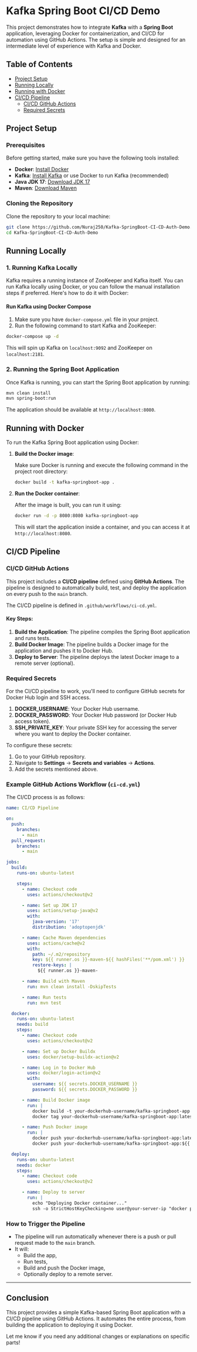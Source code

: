 # Kafka Spring Boot CI/CD Demo

This project demonstrates how to integrate **Kafka** with a **Spring Boot** application, leveraging Docker for containerization, and CI/CD for automation using GitHub Actions. The setup is simple and designed for an intermediate level of experience with Kafka and Docker.

## Table of Contents
- [Project Setup](#project-setup)
- [Running Locally](#running-locally)
- [Running with Docker](#running-with-docker)
- [CI/CD Pipeline](#cicd-pipeline)
  - [CI/CD GitHub Actions](#cicd-github-actions)
  - [Required Secrets](#required-secrets)

## Project Setup

### Prerequisites
Before getting started, make sure you have the following tools installed:

- **Docker**: [Install Docker](https://www.docker.com/get-started)
- **Kafka**: [Install Kafka](https://kafka.apache.org/quickstart) or use Docker to run Kafka (recommended)
- **Java JDK 17**: [Download JDK 17](https://adoptopenjdk.net/)
- **Maven**: [Download Maven](https://maven.apache.org/download.cgi)

### Cloning the Repository

Clone the repository to your local machine:

```bash
git clone https://github.com/Nuraj250/Kafka-SpringBoot-CI-CD-Auth-Demo.git
cd Kafka-SpringBoot-CI-CD-Auth-Demo
```

## Running Locally

### 1. Running Kafka Locally

Kafka requires a running instance of ZooKeeper and Kafka itself. You can run Kafka locally using Docker, or you can follow the manual installation steps if preferred. Here's how to do it with Docker:

#### Run Kafka using Docker Compose

1. Make sure you have `docker-compose.yml` file in your project.
2. Run the following command to start Kafka and ZooKeeper:

```bash
docker-compose up -d
```

This will spin up Kafka on `localhost:9092` and ZooKeeper on `localhost:2181`.

### 2. Running the Spring Boot Application

Once Kafka is running, you can start the Spring Boot application by running:

```bash
mvn clean install
mvn spring-boot:run
```

The application should be available at `http://localhost:8080`.

## Running with Docker

To run the Kafka Spring Boot application using Docker:

1. **Build the Docker image**:

   Make sure Docker is running and execute the following command in the project root directory:

   ```bash
   docker build -t kafka-springboot-app .
   ```

2. **Run the Docker container**:

   After the image is built, you can run it using:

   ```bash
   docker run -d -p 8080:8080 kafka-springboot-app
   ```

   This will start the application inside a container, and you can access it at `http://localhost:8080`.

## CI/CD Pipeline

### CI/CD GitHub Actions

This project includes a **CI/CD pipeline** defined using **GitHub Actions**. The pipeline is designed to automatically build, test, and deploy the application on every push to the `main` branch.

The CI/CD pipeline is defined in `.github/workflows/ci-cd.yml`.

#### Key Steps:
1. **Build the Application**: The pipeline compiles the Spring Boot application and runs tests.
2. **Build Docker Image**: The pipeline builds a Docker image for the application and pushes it to Docker Hub.
3. **Deploy to Server**: The pipeline deploys the latest Docker image to a remote server (optional).

### Required Secrets

For the CI/CD pipeline to work, you'll need to configure GitHub secrets for Docker Hub login and SSH access.

1. **DOCKER_USERNAME**: Your Docker Hub username.
2. **DOCKER_PASSWORD**: Your Docker Hub password (or Docker Hub access token).
3. **SSH_PRIVATE_KEY**: Your private SSH key for accessing the server where you want to deploy the Docker container.

To configure these secrets:
1. Go to your GitHub repository.
2. Navigate to **Settings** → **Secrets and variables** → **Actions**.
3. Add the secrets mentioned above.

### Example GitHub Actions Workflow (`ci-cd.yml`)

The CI/CD process is as follows:

```yaml
name: CI/CD Pipeline

on:
  push:
    branches:
      - main
  pull_request:
    branches:
      - main

jobs:
  build:
    runs-on: ubuntu-latest

    steps:
      - name: Checkout code
        uses: actions/checkout@v2

      - name: Set up JDK 17
        uses: actions/setup-java@v2
        with:
          java-version: '17'
          distribution: 'adoptopenjdk'

      - name: Cache Maven dependencies
        uses: actions/cache@v2
        with:
          path: ~/.m2/repository
          key: ${{ runner.os }}-maven-${{ hashFiles('**/pom.xml') }}
          restore-keys: |
            ${{ runner.os }}-maven-

      - name: Build with Maven
        run: mvn clean install -DskipTests

      - name: Run tests
        run: mvn test

  docker:
    runs-on: ubuntu-latest
    needs: build
    steps:
      - name: Checkout code
        uses: actions/checkout@v2

      - name: Set up Docker Buildx
        uses: docker/setup-buildx-action@v2

      - name: Log in to Docker Hub
        uses: docker/login-action@v2
        with:
          username: ${{ secrets.DOCKER_USERNAME }}
          password: ${{ secrets.DOCKER_PASSWORD }}

      - name: Build Docker image
        run: |
          docker build -t your-dockerhub-username/kafka-springboot-app .
          docker tag your-dockerhub-username/kafka-springboot-app:latest your-dockerhub-username/kafka-springboot-app:${{ github.sha }}

      - name: Push Docker image
        run: |
          docker push your-dockerhub-username/kafka-springboot-app:latest
          docker push your-dockerhub-username/kafka-springboot-app:${{ github.sha }}

  deploy:
    runs-on: ubuntu-latest
    needs: docker
    steps:
      - name: Checkout code
        uses: actions/checkout@v2

      - name: Deploy to server
        run: |
          echo "Deploying Docker container..."
          ssh -o StrictHostKeyChecking=no user@your-server-ip "docker pull your-dockerhub-username/kafka-springboot-app:latest && docker run -d -p 8080:8080 your-dockerhub-username/kafka-springboot-app:latest"
```

### How to Trigger the Pipeline

- The pipeline will run automatically whenever there is a push or pull request made to the `main` branch.
- It will:
   - Build the app,
   - Run tests,
   - Build and push the Docker image,
   - Optionally deploy to a remote server.

---

## Conclusion

This project provides a simple Kafka-based Spring Boot application with a CI/CD pipeline using GitHub Actions. It automates the entire process, from building the application to deploying it using Docker.

Let me know if you need any additional changes or explanations on specific parts!
